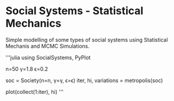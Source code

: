 # Social Systems - Statistical Mechanics

Simple modelling of some types of social systems using Statistical Mechanis and MCMC Simulations.

'''julia
using SocialSystems, PyPlot

n=50
γ=1.8
ϵ=0.2

soc = Society(n=n, γ=γ, ϵ=ϵ)
iter, hi, variations = metropolis(soc)

plot(collect(1:iter), hi)
'''
